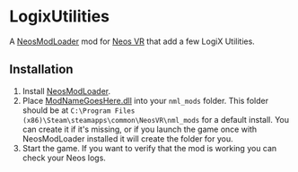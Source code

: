 # LogixUtilities

A [NeosModLoader](https://github.com/zkxs/NeosModLoader) mod for [Neos VR](https://neos.com/) that add a few LogiX Utilities.

## Installation
1. Install [NeosModLoader](https://github.com/zkxs/NeosModLoader).
1. Place [ModNameGoesHere.dll](https://github.com/AlexW-578/LogixUtilities/releases/latest/download/LogixUtilities2.dll) into your `nml_mods` folder. This folder should be at `C:\Program Files (x86)\Steam\steamapps\common\NeosVR\nml_mods` for a default install. You can create it if it's missing, or if you launch the game once with NeosModLoader installed it will create the folder for you.
1. Start the game. If you want to verify that the mod is working you can check your Neos logs.